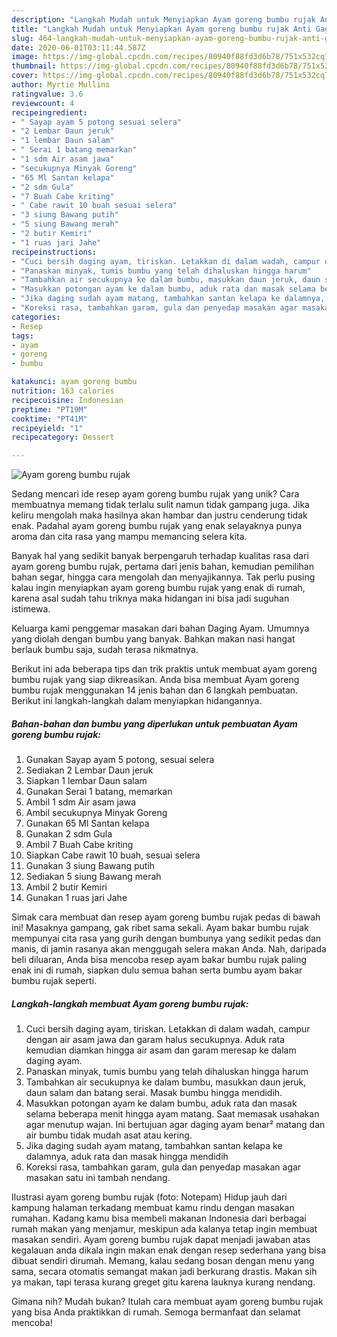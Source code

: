 ```yaml
---
description: "Langkah Mudah untuk Menyiapkan Ayam goreng bumbu rujak Anti Gagal"
title: "Langkah Mudah untuk Menyiapkan Ayam goreng bumbu rujak Anti Gagal"
slug: 464-langkah-mudah-untuk-menyiapkan-ayam-goreng-bumbu-rujak-anti-gagal
date: 2020-06-01T03:11:44.587Z
image: https://img-global.cpcdn.com/recipes/80940f88fd3d6b78/751x532cq70/ayam-goreng-bumbu-rujak-foto-resep-utama.jpg
thumbnail: https://img-global.cpcdn.com/recipes/80940f88fd3d6b78/751x532cq70/ayam-goreng-bumbu-rujak-foto-resep-utama.jpg
cover: https://img-global.cpcdn.com/recipes/80940f88fd3d6b78/751x532cq70/ayam-goreng-bumbu-rujak-foto-resep-utama.jpg
author: Myrtie Mullins
ratingvalue: 3.6
reviewcount: 4
recipeingredient:
- " Sayap ayam 5 potong sesuai selera"
- "2 Lembar Daun jeruk"
- "1 lembar Daun salam"
- " Serai 1 batang memarkan"
- "1 sdm Air asam jawa"
- "secukupnya Minyak Goreng"
- "65 Ml Santan kelapa"
- "2 sdm Gula"
- "7 Buah Cabe kriting"
- " Cabe rawit 10 buah sesuai selera"
- "3 siung Bawang putih"
- "5 siung Bawang merah"
- "2 butir Kemiri"
- "1 ruas jari Jahe"
recipeinstructions:
- "Cuci bersih daging ayam, tiriskan. Letakkan di dalam wadah, campur dengan air asam jawa dan garam halus secukupnya. Aduk rata kemudian diamkan hingga air asam dan garam meresap ke dalam daging ayam."
- "Panaskan minyak, tumis bumbu yang telah dihaluskan hingga harum"
- "Tambahkan air secukupnya ke dalam bumbu, masukkan daun jeruk, daun salam dan batang serai. Masak bumbu hingga mendidih."
- "Masukkan potongan ayam ke dalam bumbu, aduk rata dan masak selama beberapa menit hingga ayam matang. Saat memasak usahakan agar menutup wajan. Ini bertujuan agar daging ayam benar² matang dan air bumbu tidak mudah asat atau kering."
- "Jika daging sudah ayam matang, tambahkan santan kelapa ke dalamnya, aduk rata dan masak hingga mendidih"
- "Koreksi rasa, tambahkan garam, gula dan penyedap masakan agar masakan satu ini tambah nendang."
categories:
- Resep
tags:
- ayam
- goreng
- bumbu

katakunci: ayam goreng bumbu 
nutrition: 163 calories
recipecuisine: Indonesian
preptime: "PT19M"
cooktime: "PT41M"
recipeyield: "1"
recipecategory: Dessert

---
```



![Ayam goreng bumbu rujak](https://img-global.cpcdn.com/recipes/80940f88fd3d6b78/751x532cq70/ayam-goreng-bumbu-rujak-foto-resep-utama.jpg)

Sedang mencari ide resep ayam goreng bumbu rujak yang unik? Cara membuatnya memang tidak terlalu sulit namun tidak gampang juga. Jika keliru mengolah maka hasilnya akan hambar dan justru cenderung tidak enak. Padahal ayam goreng bumbu rujak yang enak selayaknya punya aroma dan cita rasa yang mampu memancing selera kita.

Banyak hal yang sedikit banyak berpengaruh terhadap kualitas rasa dari ayam goreng bumbu rujak, pertama dari jenis bahan, kemudian pemilihan bahan segar, hingga cara mengolah dan menyajikannya. Tak perlu pusing kalau ingin menyiapkan ayam goreng bumbu rujak yang enak di rumah, karena asal sudah tahu triknya maka hidangan ini bisa jadi suguhan istimewa.

Keluarga kami penggemar masakan dari bahan Daging Ayam. Umumnya yang diolah dengan bumbu yang banyak. Bahkan makan nasi hangat berlauk bumbu saja, sudah terasa nikmatnya.


Berikut ini ada beberapa tips dan trik praktis untuk membuat ayam goreng bumbu rujak yang siap dikreasikan. Anda bisa membuat Ayam goreng bumbu rujak menggunakan 14 jenis bahan dan 6 langkah pembuatan. Berikut ini langkah-langkah dalam menyiapkan hidangannya.

<!--inarticleads1-->

##### Bahan-bahan dan bumbu yang diperlukan untuk pembuatan Ayam goreng bumbu rujak:

1. Gunakan  Sayap ayam 5 potong, sesuai selera
1. Sediakan 2 Lembar Daun jeruk
1. Siapkan 1 lembar Daun salam
1. Gunakan  Serai 1 batang, memarkan
1. Ambil 1 sdm Air asam jawa
1. Ambil secukupnya Minyak Goreng
1. Gunakan 65 Ml Santan kelapa
1. Gunakan 2 sdm Gula
1. Ambil 7 Buah Cabe kriting
1. Siapkan  Cabe rawit 10 buah, sesuai selera
1. Gunakan 3 siung Bawang putih
1. Sediakan 5 siung Bawang merah
1. Ambil 2 butir Kemiri
1. Gunakan 1 ruas jari Jahe


Simak cara membuat dan resep ayam goreng bumbu rujak pedas di bawah ini! Masaknya gampang, gak ribet sama sekali. Ayam bakar bumbu rujak mempunyai cita rasa yang gurih dengan bumbunya yang sedikit pedas dan manis, di jamin rasanya akan menggugah selera makan Anda. Nah, daripada beli diluaran, Anda bisa mencoba resep ayam bakar bumbu rujak paling enak ini di rumah, siapkan dulu semua bahan serta bumbu ayam bakar bumbu rujak seperti. 

<!--inarticleads2-->

##### Langkah-langkah membuat Ayam goreng bumbu rujak:

1. Cuci bersih daging ayam, tiriskan. Letakkan di dalam wadah, campur dengan air asam jawa dan garam halus secukupnya. Aduk rata kemudian diamkan hingga air asam dan garam meresap ke dalam daging ayam.
1. Panaskan minyak, tumis bumbu yang telah dihaluskan hingga harum
1. Tambahkan air secukupnya ke dalam bumbu, masukkan daun jeruk, daun salam dan batang serai. Masak bumbu hingga mendidih.
1. Masukkan potongan ayam ke dalam bumbu, aduk rata dan masak selama beberapa menit hingga ayam matang. Saat memasak usahakan agar menutup wajan. Ini bertujuan agar daging ayam benar² matang dan air bumbu tidak mudah asat atau kering.
1. Jika daging sudah ayam matang, tambahkan santan kelapa ke dalamnya, aduk rata dan masak hingga mendidih
1. Koreksi rasa, tambahkan garam, gula dan penyedap masakan agar masakan satu ini tambah nendang.


Ilustrasi ayam goreng bumbu rujak (foto: Notepam) Hidup jauh dari kampung halaman terkadang membuat kamu rindu dengan masakan rumahan. Kadang kamu bisa membeli makanan Indonesia dari berbagai rumah makan yang menjamur, meskipun ada kalanya tetap ingin membuat masakan sendiri. Ayam goreng bumbu rujak dapat menjadi jawaban atas kegalauan anda dikala ingin makan enak dengan resep sederhana yang bisa dibuat sendiri dirumah. Memang, kalau sedang bosan dengan menu yang sama, secara otomatis semangat makan jadi berkurang drastis. Makan sih ya makan, tapi terasa kurang greget gitu karena lauknya kurang nendang. 

Gimana nih? Mudah bukan? Itulah cara membuat ayam goreng bumbu rujak yang bisa Anda praktikkan di rumah. Semoga bermanfaat dan selamat mencoba!
